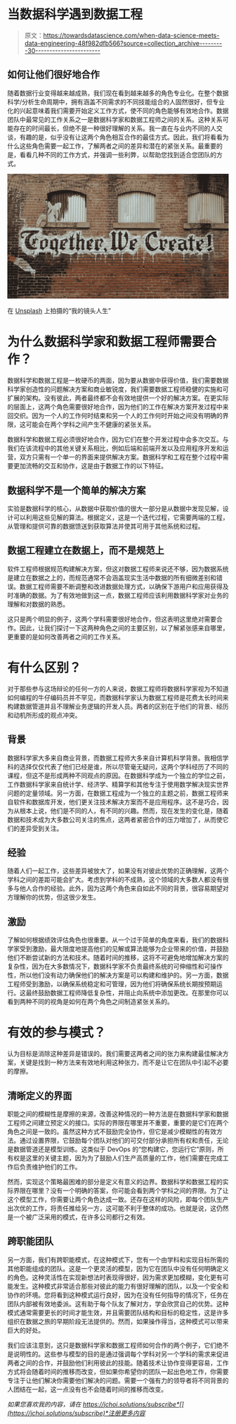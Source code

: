 # 当数据科学遇到数据工程

> 原文：<https://towardsdatascience.com/when-data-science-meets-data-engineering-48f982dfb566?source=collection_archive---------30----------------------->

## 如何让他们很好地合作

随着数据行业变得越来越成熟，我们现在看到越来越多的角色专业化。在整个数据科学/分析生命周期中，拥有涵盖不同需求的不同技能组合的人固然很好，但专业化的兴起意味着我们需要开始定义工作方式，使不同的角色能够有效地合作。数据团队中最常见的工作关系之一是数据科学家和数据工程师之间的关系。这种关系可能存在的时间最长，但绝不是一种很好理解的关系。我一直在与业内不同的人交谈，有趣的是，似乎没有让这两个角色相互合作的最佳方式。因此，我们将看看为什么这些角色需要一起工作，了解两者之间的差异和潜在的紧张关系。最重要的是，看看几种不同的工作方式，并强调一些利弊，以帮助您找到适合您团队的方式。

![](img/835c66a3c8cb1144711372d9ccdf33b3.png)

在 [Unsplash](https://unsplash.com?utm_source=medium&utm_medium=referral) 上拍摄的“我的镜头人生”

# 为什么数据科学家和数据工程师需要合作？

数据科学和数据工程是一枚硬币的两面，因为要从数据中获得价值，我们需要数据科学家创造性的问题解决方案和商业敏锐度，我们需要数据工程师稳健的实施和可扩展的架构。没有彼此，两者最终都不会有效地提供一个好的解决方案。在更实际的层面上，这两个角色需要很好地合作，因为他们的工作在解决方案开发过程中来回交织。因为一个人的工作何时结束和另一个人的工作何时开始之间没有明确的界限，这可能会在两个学科之间产生不健康的紧张关系。

数据科学和数据工程必须很好地合作，因为它们在整个开发过程中会多次交互。与我们在该流程中的其他关键关系相比，例如后端和前端开发以及应用程序开发和运营，双方只需有一个单一的界面来提供解决方案。数据科学和工程在整个过程中需要更加流畅的交互和协作，这是由于数据工作的以下特征。

## 数据科学不是一个简单的解决方案

实验是数据科学的核心，从数据中获取价值的很大一部分是从数据中发现见解，设计可以利用这些见解的算法。根据定义，这是一个迭代过程，它需要两端的工程，从管理和提供可靠的数据馈送到获取算法并使其可用于其他系统和过程。

## 数据工程建立在数据上，而不是规范上

软件工程师根据规范构建解决方案，但这对数据工程师来说还不够，因为数据系统是建立在数据之上的，而规范通常不会涵盖现实生活中数据的所有细微差别和错误。数据工程师需要不断调整和改进数据处理方式，以确保下游用户和应用获得及时准确的数据。为了有效地做到这一点，数据工程师应该利用数据科学家对业务的理解和对数据的熟悉。

这只是两个明显的例子，这两个学科需要很好地合作，但这表明这里绝对需要合作。因此，让我们探讨一下这两种角色之间的主要区别，以了解紧张感来自哪里，更重要的是如何改善两者之间的工作关系。

# 有什么区别？

对于那些参与这场辩论的任何一方的人来说，数据工程师将数据科学家视为不知道如何编程的牛仔编码员并不罕见，而数据科学家认为数据工程师是花费太长时间来构建数据管道并且不理解业务逻辑的开发人员。两者的区别在于他们的背景、经历和动机所形成的观点冲突。

## 背景

数据科学家大多来自商业背景，而数据工程师大多来自计算机科学背景。我相信学科的选择仅仅代表了他们已经是谁，所以尽管毫无疑问，这两个学科经历了不同的课程，但这不是形成两种不同观点的原因。在数据科学成为一个独立的学位之前，工作数据科学家来自统计学、经济学、精算学和其他专注于使用数学解决现实世界问题的定量领域。另一方面，在数据工程成为一个独立的主题之前，数据工程师来自软件和数据库开发，他们更关注技术解决方案而不是应用程序。这不是巧合，因为从根本上说，他们是不同的人，有不同的兴趣。然而，现在发生的变化是，随着数据和技术成为大多数公司关注的焦点，这两者紧密合作的压力增加了，从而使它们的差异受到关注。

## 经验

随着人们一起工作，这些差异被放大了，如果没有对彼此优势的正确理解，这两个学科之间的差距可能会扩大。考虑到学科的不成熟，这个领域的大多数人都没有很多与他人合作的经验。此外，因为这两个角色来自如此不同的背景，很容易期望对方理解你的优势，但这很少发生。

## 激励

了解如何根据绩效评估角色也很重要。从一个过于简单的角度来看，我们的数据科学家受到激励，最大限度地提高他们的见解或算法能够为企业带来的价值，并鼓励他们不断尝试新的方法和技术。随着时间的推移，这将不可避免地增加解决方案的复杂性，因为在大多数情况下，数据科学家不负责最终系统的可伸缩性和可操作性，所以他们没有动力确保他们的解决方案是可以构建和维护的。另一方面，数据工程师受到激励，以确保系统稳定和可管理，因为他们将确保系统长期按预期运行。这最终鼓励数据工程师降低复杂性，并阻止向系统中添加更改。在那里你可以看到两种不同的视角是如何在两个角色之间制造紧张关系的。

# 有效的参与模式？

认为目标是消除这种差异是错误的。我们需要这两者之间的张力来构建最佳解决方案，关键是找到一种方法来有效地利用这种张力，而不是让它在团队中引起不必要的摩擦。

## 清晰定义的界面

职能之间的模糊性是摩擦的来源，改善这种情况的一种方法是在数据科学家和数据工程师之间建立预定义的接口。实际的界限在哪里并不重要，重要的是它们在两个角色之间是一致的。虽然这种方式不鼓励完全协作，但它是减少模糊性的有效方法。通过设置界限，它鼓励每个团队对他们的可交付部分承担所有权和责任，无论是数据管道还是模型训练。这类似于 DevOps 的“您构建它，您运行它”原则，所有权是这里的关键主题，因为为了鼓励人们生产高质量的工作，他们需要在完成工作后负责维护他们的工作。

然而，实现这个策略最困难的部分是定义有意义的边界。数据科学和数据工程的实际界限在哪里？没有一个明确的答案，你可能会看到两个学科之间的界限。为了让这个模型工作，你需要让两个角色达成一致。还存在这样的风险，即每个团队生产出次优的工作，将责任推给另一方，这可能不利于整体的成功。也就是说，这仍然是一个被广泛采用的模式，在许多公司都行之有效。

## 跨职能团队

另一方面，我们有跨职能模式，在这种模式下，您有一个由学科和实现目标所需的其他职能组成的团队。这是一个更灵活的模型，因为它在团队中没有任何明确定义的角色。这种灵活性在实现新想法时表现得很好，因为需求更加模糊，变化更有可能发生。这种模式非常适合那些对彼此的能力有很好理解的团队，以及一个安全和协作的环境。您将看到这种模式运行良好，因为在没有任何指导的情况下，任务在团队内部被有效地委派。这有助于每个队友了解对方，学会欣赏自己的优势。这种模式通常需要更长的时间才能生效，并且需要团队结构和目标的稳定性，这是许多组织在数据之旅的早期阶段无法提供的。然而，如果操作得当，这种模式可以带来巨大的好处。

我们应该注意到，这只是数据科学家和数据工程师如何合作的两个例子，它们绝不是说明性的。这些参与模型的目的是通过强调每个学科对另一个学科的需求来促进两者之间的合作，并鼓励他们利用彼此的技能。随着技术让协作变得更容易，工作方式将会随着时间的推移而改变，但如果你希望你的团队一起出色地工作，你需要专注于让他们解决你需要他们解决的问题。需要一个强有力的领导者将不同背景的人团结在一起，这一点没有也不会随着时间的推移而改变。

*如果您喜欢我的内容，请在 https://jchoi.solutions/subscribe*[](https://jchoi.solutions/subscribe)*注册更多内容*